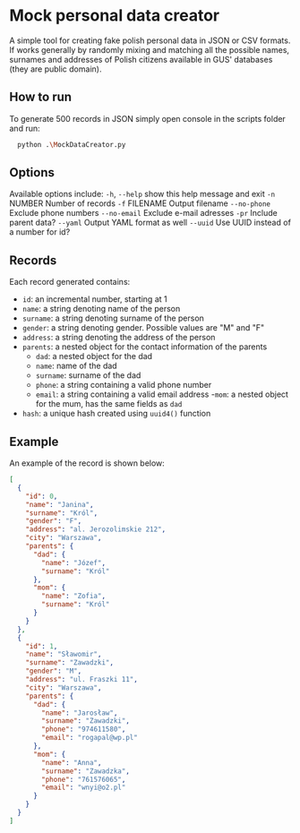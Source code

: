 # Mock personal data creator
A simple tool for creating fake polish personal data in JSON or CSV formats.
If works generally by randomly mixing and matching all the possible names, surnames and addresses 
of Polish citizens available in GUS' databases (they are public domain).

## How to run
To generate 500 records in JSON simply open console in the scripts folder and run:
```bash
  python .\MockDataCreator.py
```

## Options
Available options include:
  `-h`, `--help`   show this help message and exit
  `-n` NUMBER    Number of records
  `-f` FILENAME  Output filename
  `--no-phone`   Exclude phone numbers
  `--no-email`   Exclude e-mail adresses
  `-pr`          Include parent data?
  `--yaml`       Output YAML format as well
  `--uuid`       Use UUID instead of a number for id?
## Records
Each record generated contains:
- `id`: an incremental number, starting at 1
- `name`: a string denoting name of the person
- `surname`: a string denoting surname of the person
- `gender`: a string denoting gender. Possible values are "M" and "F"
- `address`: a string denoting the address of the person
- `parents`: a nested object for the contact information of the parents
	- `dad`: a nested object for the dad 
    - `name`: name of the dad
    - `surname`: surname of the dad
    - `phone`: a string containing a valid phone number
    - `email`: a string containing a valid email address
  -`mom`: a nested object for the mum, has the same fields as `dad` 
- `hash`: a unique hash created using `uuid4()` function

## Example
An example of the record is shown below:
```JSON
[
  {
    "id": 0,
    "name": "Janina",
    "surname": "Król",
    "gender": "F",
    "address": "al. Jerozolimskie 212",
    "city": "Warszawa",
    "parents": {
      "dad": {
        "name": "Józef",
        "surname": "Król"
      },
      "mom": {
        "name": "Zofia",
        "surname": "Król"
      }
    }
  },
  {
    "id": 1,
    "name": "Sławomir",
    "surname": "Zawadzki",
    "gender": "M",
    "address": "ul. Fraszki 11",
    "city": "Warszawa",
    "parents": {
      "dad": {
        "name": "Jarosław",
        "surname": "Zawadzki",
        "phone": "974611580",
        "email": "rogapal@wp.pl"
      },
      "mom": {
        "name": "Anna",
        "surname": "Zawadzka",
        "phone": "761576065",
        "email": "wnyi@o2.pl"
      }
    }
  }
]
```